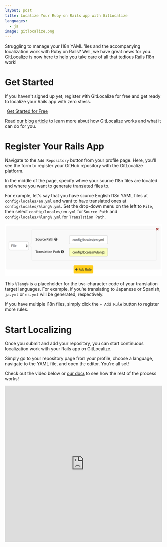 ```yaml
---
layout: post
title: Localize Your Ruby on Rails App with GitLocalize
languages:
  - ja
image: gitlocalize.png
---
```


Struggling to manage your I18n YAML files and the accompanying localization work with Ruby on Rails? Well, we have great news for you. GitLocalize is now here to help you take care of all that tedious Rails I18n work!

# Get Started

If you haven't signed up yet, register with GitLocalize for free and get ready to localize your Rails app with zero stress.

<a class="btn btn-hero" href="https://gitlocalize.com/auth/github">
  <i class="fa fa-github"></i><span style="margin-left: 6px;">Get Started for Free</span>
</a>

Read [our blog article](/posts/introducing-gitlocalize.html) to learn more about how GitLocalize works and what it can do for you.

# Register Your Rails App

Navigate to the `Add Repository` button from your profile page. Here, you'll see the form to register your GitHub repository with the GitLocalize platform.

In the middle of the page, specify where your source I18n files are located and where you want to generate translated files to.

For example, let's say that you have source English I18n YAML files at `config/locales/en.yml` and want to have translated ones at `config/locales/%lang%.yml`. Set the drop-down menu on the left to `File`, then select `config/locales/en.yml` for `Source Path` and `config/locales/%lang%.yml` for `Translation Path`.

![Add Rules](/img/ror/path_rule.png)

This `%lang%` is a placeholder for the two-character code of your translation target languages. For example, if you're translating to Japanese or Spanish, `ja.yml` or `es.yml` will be generated, respectively.

If you have multiple I18n files, simply click the `+ Add Rule` button to register more rules.

# Start Localizing

Once you submit and add your repository, you can start continuous localization work with your Rails app on GitLocalize.

Simply go to your repository page from your profile, choose a language, navigate to the YAML file, and open the editor. You're all set!

Check out the video below or [our docs](http://docs.gitlocalize.com/getting_started.html) to see how the rest of the process works!

<iframe src="https://www.youtube.com/embed/b09LDukIJiU" frameborder="0" allowfullscreen style="width: 100%; height: 500px"></iframe>
